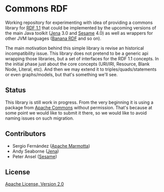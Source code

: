 # Commons RDF

Working repository for experimenting with idea of providing a commons library for [RDF 1.1](http://www.w3.org/TR/rdf11-concepts/) that could be implemented by the upcoming versions of the main Java toolkit ([Jena](http://jena.apache.org) 3.0 and [Sesame](http://openrdf.callimachus.net) 4.0) as well as wrappers for other JVM languages ([Banana RDF](https://github.com/w3c/banana-rdf) and so on).

The main motivation behind this simple library is revise an historical incompatibility issue. This library does not pretend to be a generic api wrapping those libraries, but a set of interfaces for the RDF 1.1 concepts. In the initial phase just about the core concepts (URI/IRI, Resource, Blank Node, Literal, etc). And then we may extend it to triples/quads/statements or even graphs/models, but that's something we'll see.

## Status

This library is still work in progress. From the very beginning it is using a package from [Apache Commons](http://commons.apache.org) without permission. That's because at some point we would like to submit it there, so we would like to avoid naming issues on such migration.

## Contributors

* Sergio Fernández ([Apache Marmotta](http://marmotta.apache.org))
* Andy Seaborne ([Jena](http://jena.apache.org))
* Peter Ansel ([Sesame](http://openrdf.callimachus.net))

## License

[Apache License, Version 2.0](http://www.apache.org/licenses/LICENSE-2.0.html)
